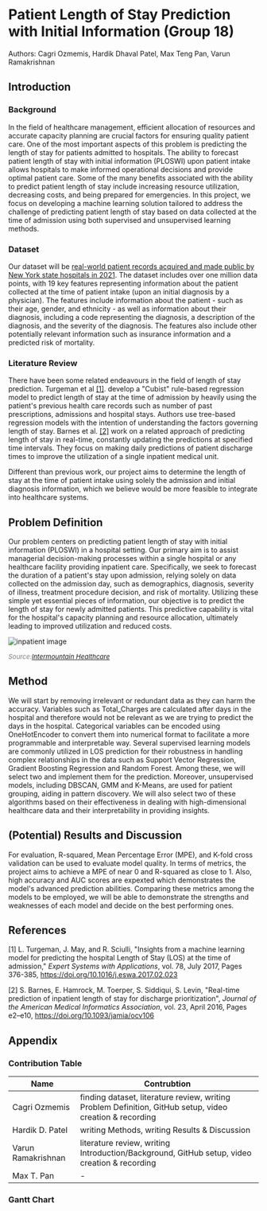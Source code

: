 # Patient Length of Stay Prediction with Initial Information (Group 18)

Authors: Cagri Ozmemis, Hardik Dhaval Patel, Max Teng Pan, Varun Ramakrishnan

## Introduction

### Background

In the field of healthcare management, efficient allocation of resources and accurate capacity planning are crucial factors for ensuring quality patient care.
One of the most important aspects of this problem is predicting the length of stay for patients admitted to hospitals. The ability to forecast patient length of stay with initial information (PLOSWI) upon patient intake allows hospitals to make informed operational decisions and provide optimal patient care.
Some of the many benefits associated with the ability to predict patient length of stay include increasing resource utilization, decreasing costs, and being prepared for emergencies. In this project, we focus on developing a machine learning solution tailored to address the challenge of predicting patient length of stay based on data collected at the time of admission using both supervised and unsupervised learning methods.

### Dataset

Our dataset will be [real-world patient records acquired and made public by New York state hospitals in 2021](https://data.world/johnsnowlabs/hospital-inpatient-treatment-discharges-2021). The dataset includes over one million data points, with 19 key features representing information about the patient collected at the time of patient intake (upon an initial diagnosis by a physician). The features include information about the patient - such as their age, gender, and ethnicity - as well as information about their diagnosis, including a code representing the diagnosis, a description of the diagnosis, and the severity of the diagnosis.
The features also include other potentially relevant information such as insurance information and a predicted risk of mortality.


### Literature Review

There have been some related endeavours in the field of length of stay prediction. Turgeman et al [[1]](#1). develop a "Cubist" rule-based regression model to predict length of stay at the time of admission by heavily using the patient's previous health care records such as number of past prescriptions, admissions and hospital stays. Authors use tree-based regression models with the intention of understanding the factors governing length of stay. Barnes et al. [[2]](#2) work on a related approach of predicting length of stay in real-time, constantly updating the predictions at specified time intervals. They focus on making daily predictions of patient discharge times to improve the utilization of a single inpatient medical unit. 

Different than previous work, our project aims to determine the length of stay at the time of patient intake using solely the admission and initial diagnosis information, which we believe would be more feasible to integrate into healthcare systems.

## Problem Definition

Our problem centers on predicting patient length of stay with initial information (PLOSWI) in a hospital setting. Our primary aim is to assist managerial decision-making processes within a single hospital or any healthcare facility providing inpatient care. Specifically, we seek to forecast the duration of a patient's stay upon admission, relying solely on data collected on the admission day, such as demographics, diagnosis, severity of illness, treatment procedure decision, and risk of mortality. Utilizing these simple yet essential pieces of information, our objective is to predict the length of stay for newly admitted patients. This predictive capability is vital for the hospital's capacity planning and resource allocation, ultimately leading to improved utilization and reduced costs.

![inpatient image](https://intermountainhealthcare.org/-/media/images/images-sc9/medical-specialties/behavioral-health/hospital-patient-16x9.ashx?mw=500)

<span style="font-size:small; color:grey; font-style:italic;">Source:[Intermountain Healthcare](https://intermountainhealthcare.org/medical-specialties/behavioral-health/)</span>


## Method

We will start by removing irrelevant or redundant data as they can harm the accuracy. Variables such as Total_Charges are calculated after days in the hospital and therefore would not be relevant as we are trying to predict the days in the hospital. Categorical variables can be encoded using OneHotEncoder to convert them into numerical format to facilitate a more programmable and interpretable way. Several supervised learning models are commonly utilized in LOS prediction for their robustness in handling complex relationships in the data such as Support Vector Regression, Gradient Boosting Regression and Random Forest. Among these, we will select two and implement them for the prediction. Moreover, unsupervised models, including DBSCAN, GMM and K-Means, are used for patient grouping, aiding in pattern discovery. We will also select two of these algorithms based on their effectiveness in dealing with high-dimensional healthcare data and their interpretability in providing insights.

## (Potential) Results and Discussion

For evaluation, R-squared, Mean Percentage Error (MPE), and K-fold cross validation can be used to evaluate model quality. In terms of metrics, the project aims to achieve a MPE of near 0 and R-squared as close to 1. Also, high accuracy and AUC scores are expexted which demonstrates the model's advanced prediction abilities. Comparing these metrics among the models to be employed, we will be able to demonstrate the strengths and weaknesses of each model and decide on the best performing ones.

## References

<a id="1">[1]</a>
L. Turgeman, J. May, and R. Sciulli,
"Insights from a machine learning model for predicting the hospital Length of Stay (LOS) at the time of admission,"
*Expert Systems with Applications*,
vol. 78,
July 2017,
Pages 376-385,
https://doi.org/10.1016/j.eswa.2017.02.023


<a id="2">[2]</a>
S. Barnes, E. Hamrock, M. Toerper, S. Siddiqui, S. Levin,
"Real-time prediction of inpatient length of stay for discharge prioritization",
*Journal of the American Medical Informatics Association*,
vol. 23,
April 2016,
Pages e2–e10,
https://doi.org/10.1093/jamia/ocv106




## Appendix

### Contribution Table

| Name      | Contrubtion |
| ----------- | ----------- |
| Cagri Ozmemis      | finding dataset, literature review, writing Problem Definition, GitHub setup, video creation & recording       |
| Hardik D. Patel   | writing Methods, writing Results & Discussion        |
| Varun Ramakrishnan   | literature review, writing Introduction/Background,  GitHub setup, video creation & recording        |
| Max T. Pan   |    -    |

### Gantt Chart

